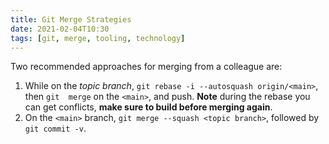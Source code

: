 ```yaml
---
title: Git Merge Strategies
date: 2021-02-04T10:30
tags: [git, merge, tooling, technology]
---
```


Two recommended approaches for merging from a colleague are:

1. While on the _topic branch_, `git rebase -i --autosquash origin/<main>`, then
   `git  merge` on the `<main>`, and push. **Note** during the rebase you can
   get conflicts, **make sure to build before merging again**.
2. On the `<main>` branch, `git merge --squash <topic branch>`, followed by `git
   commit -v`.
